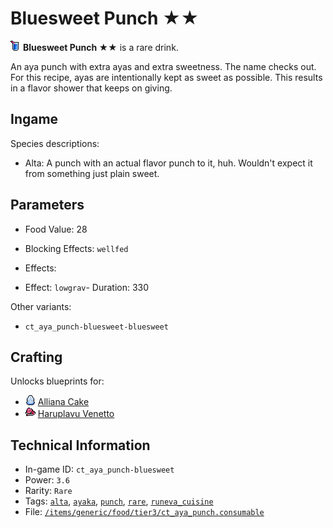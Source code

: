# Bluesweet Punch ★★

<img src="https://raw.githubusercontent.com/Ceterai/Enternia/main/items/generic/food/tier3/ct_aya_punch.png" alt="Bluesweet Punch ★★ icon" loading="lazy" height=16px width="auto" /> **Bluesweet Punch ★★** is a rare drink.

An aya punch with extra ayas and extra sweetness. The name checks out.  
For this recipe, ayas are intentionally kept as sweet as possible. This results in a flavor shower that keeps on giving.

## Ingame

Species descriptions:

- Alta: A punch with an actual flavor punch to it, huh. Wouldn't expect it from something just plain sweet.

## Parameters

- Food Value: 28
- Blocking Effects: `wellfed`
- Effects: 

- Effect: `lowgrav`- Duration: 330

Other variants:

- `ct_aya_punch-bluesweet-bluesweet`

## Crafting

Unlocks blueprints for:

- <img src="https://raw.githubusercontent.com/Ceterai/Enternia/main/items/generic/food/tier4/ct_alliana_cake.png" alt="Alliana Cake icon" loading="lazy" height=16px width="auto" /> [Alliana Cake](https://ceterai.github.io/MyEnternia/Wiki/AllianaCake)
- <img src="https://raw.githubusercontent.com/Ceterai/Enternia/main/items/generic/food/tier4/ct_haruplavu_venetto.png" alt="Haruplavu Venetto icon" loading="lazy" height=16px width="auto" /> [Haruplavu Venetto](https://ceterai.github.io/MyEnternia/Wiki/HaruplavuVenetto)

## Technical Information

- In-game ID: `ct_aya_punch-bluesweet`
- Power: `3.6`
- Rarity: `Rare`
- Tags: [`alta`](https://ceterai.github.io/MyEnternia/Wiki/Tags/Alta), [`ayaka`](https://ceterai.github.io/MyEnternia/Wiki/Tags/Ayaka), [`punch`](https://ceterai.github.io/MyEnternia/Wiki/Tags/Punch), [`rare`](https://ceterai.github.io/MyEnternia/Wiki/Tags/Rare), [`runeva_cuisine`](https://ceterai.github.io/MyEnternia/Wiki/Tags/RunevaCuisine)
- File: [`/items/generic/food/tier3/ct_aya_punch.consumable`](https://github.com/Ceterai/Enternia/blob/main/items/generic/food/tier3/ct_aya_punch.consumable)
